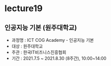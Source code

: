 # lecture19
## 인공지능 기본 (원주대학교)

- 과정명 : ICT COG Academy - 인공지능 기본
- 대상 : 원주대학교
- 주관 : 한국IT비즈니스진흥협회
- 기간 : 2021.7.5 ~ 2021.8.30 (8주간), 10:00~14:00
